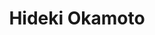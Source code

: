 ---
title: "Hideki Okamoto"
draft: false

# Job rank 職階
rank: "Assoc. Professor" # 教授 | 准教授 | 助教 | ...

# Sort oorder
weight: 2

# Laboratory group
la_group: "Reaction Chemistry" # 分子化学 | 物質化学 | 反応化学

# Laboratory
laboratory:
  id: synth
  name: Synthetic and Physical Organic Chemistry Laboratory


# page title background image
bg_image: "images/banner/bg1.jpg"

# meta description ~100 letters in Japanese
description : "Synthesis of new luminophores and aromatic compounds, and the evaluation as functional materials"

# teacher portrait
image: "images/faculty/okamoto.jpg"

# interest
interest: ["fluorescence", "polycyclic aromatic hydrocarbon", "organic photochemistry"]

# achievements
achievements:
- icon: ti-id-badge
  link: https://researcherid.com/rid/C-3276-2015
  name: ResearcherID C-3276-2015
- icon: ti-id-badge
  link: 'https://orcid.org/0000-0002-8742-4089 '
  name: 'ORCID 0000-0002-8742-4089 '


# contact info
contact:
- icon: ti-email
  link: mailto:hokamoto@okayama-u.ac.jp
  name: hokamoto@okayama-u.ac.jp
- icon: ti-mobile
  link: tel:086-251-7840
  name: 086-251-7840


- name : "Synthetic and Physical Organic Chemistry Laboratory"
  icon : "ti-world" # icon pack : https://themify.me/themify-icons
  link : "None"

- name : "3-1-1 Tsushima-Naka, Kita Ward, Okayama City, Okayama 700-8530"
  icon : "ti-location-pin" # icon pack : https://themify.me/themify-icons
  link : "#"

# type
type: "faculty"
---